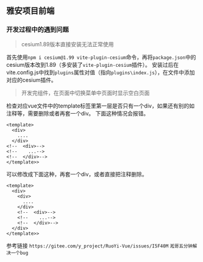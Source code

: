 ## 雅安项目前端
### 开发过程中的遇到问题
> cesium1.89版本直接安装无法正常使用

首先使用`npm i cesium@1.99 vite-plugin-cesium`命令，再将`package.json`中的cesium版本改到1.89（多安装了`vite-plugin-cesium`插件）。
安装过后在vite.config.js中找到`plugins`属性对值（指向`plugins\index.js`），在文件中添加对应的cesium插件。

> 开发完组件，在页面中切换菜单中页面时显示空白页面

检查对应vue文件中的template标签里第一层是否只有一个div，如果还有别的如注释等，需要删除或者再套一个div。
下面这种情况会报错。
```vue
<template>
  <div>
    ....
  </div>
<!--  <div>-->
<!--    ...-->
<!--  </div>-->
</template>>
```
可以修改成下面这种，再套一个div，或者直接把注释删除。
```vue
<template>
  <div>
    <div>
      ....
    </div>
    <!--  <div>-->
    <!--    ...-->
    <!--  </div>-->
  </div>
</template>>
```
参考链接 `https://gitee.com/y_project/RuoYi-Vue/issues/I5F40M` `淞哥五分钟解决一个bug`